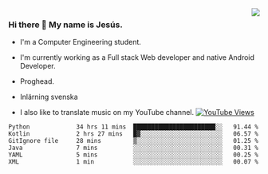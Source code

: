 <img align='right' src="https://github-readme-stats.vercel.app/api/top-langs/?username=JesusJimenezG&layout=compact&theme=dracula">

### Hi there 👋 My name is Jesús.
- I'm a Computer Engineering student.
- I'm currently working as a Full stack Web developer and native Android Developer.

- Proghead.
- Inlärning svenska
- I also like to translate music on my YouTube channel. [![YouTube Views](https://img.shields.io/youtube/channel/views/UCWnlcC4_sV9Imcy9ysQpxHA?style=social)](https://www.youtube.com/channel/UCWnlcC4_sV9Imcy9ysQpxHA)

<!--START_SECTION:waka-->

```text
Python             34 hrs 11 mins  ███████████████████████░░   91.44 %
Kotlin             2 hrs 27 mins   █▓░░░░░░░░░░░░░░░░░░░░░░░   06.57 %
GitIgnore file     28 mins         ▒░░░░░░░░░░░░░░░░░░░░░░░░   01.25 %
Java               7 mins          ░░░░░░░░░░░░░░░░░░░░░░░░░   00.31 %
YAML               5 mins          ░░░░░░░░░░░░░░░░░░░░░░░░░   00.25 %
XML                1 min           ░░░░░░░░░░░░░░░░░░░░░░░░░   00.07 %
```

<!--END_SECTION:waka-->

<!--
**JesusJimenezG/JesusJimenezG** is a ✨ _special_ ✨ repository because its `README.md` (this file) appears on your GitHub profile.

Here are some ideas to get you started:

- 🔭 I’m currently working on ...
- 🌱 I’m currently learning ...
- 👯 I’m looking to collaborate on ...
- 🤔 I’m looking for help with ...
- 💬 Ask me about ...
- 📫 How to reach me: ...
- 😄 Pronouns: ...
- ⚡ Fun fact: ...
-->
